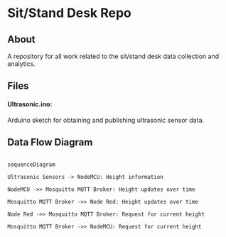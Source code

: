 # Sit/Stand Desk Repo



## About

A repository for all work related to the sit/stand desk data collection and analytics.


## Files

#### Ultrasonic.ino:

Arduino sketch for obtaining and publishing ultrasonic sensor data.





## Data Flow Diagram



```mermaid

sequenceDiagram

Ultrasonic Sensors -> NodeMCU: Height information

NodeMCU ->> Mosquitto MQTT Broker: Height updates over time

Mosquitto MQTT Broker ->> Node Red: Height updates over time

Node Red ->> Mosquitto MQTT Broker: Request for current height

Mosquitto MQTT Broker ->> NodeMCU: Request for current height




```

